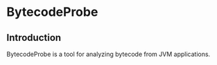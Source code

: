 # BytecodeProbe

## Introduction

BytecodeProbe is a tool for analyzing bytecode from JVM applications.